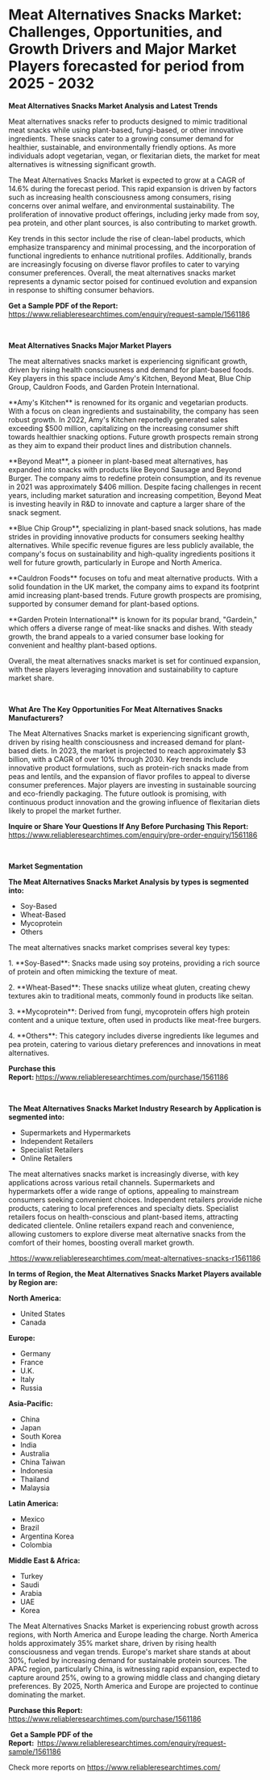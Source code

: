 <p><h1>Meat Alternatives Snacks Market: Challenges, Opportunities, and Growth Drivers and Major Market Players forecasted for period from 2025 - 2032</h1></p><p><strong>Meat Alternatives Snacks Market Analysis and Latest Trends</strong></p>
<p><p>Meat alternatives snacks refer to products designed to mimic traditional meat snacks while using plant-based, fungi-based, or other innovative ingredients. These snacks cater to a growing consumer demand for healthier, sustainable, and environmentally friendly options. As more individuals adopt vegetarian, vegan, or flexitarian diets, the market for meat alternatives is witnessing significant growth.</p><p>The Meat Alternatives Snacks Market is expected to grow at a CAGR of 14.6% during the forecast period. This rapid expansion is driven by factors such as increasing health consciousness among consumers, rising concerns over animal welfare, and environmental sustainability. The proliferation of innovative product offerings, including jerky made from soy, pea protein, and other plant sources, is also contributing to market growth. </p><p>Key trends in this sector include the rise of clean-label products, which emphasize transparency and minimal processing, and the incorporation of functional ingredients to enhance nutritional profiles. Additionally, brands are increasingly focusing on diverse flavor profiles to cater to varying consumer preferences. Overall, the meat alternatives snacks market represents a dynamic sector poised for continued evolution and expansion in response to shifting consumer behaviors.</p></p>
<p><strong>Get a Sample PDF of the Report:&nbsp;</strong> <a href="https://www.reliableresearchtimes.com/enquiry/request-sample/1561186?utm_campaign=3034&utm_medium=2&utm_source=Github&utm_content=ia&utm_term=07042025&utm_id=meat-alternatives-snacks">https://www.reliableresearchtimes.com/enquiry/request-sample/1561186</a></p>
<p>&nbsp;</p>
<p><strong>Meat Alternatives Snacks Major Market Players</strong></p>
<p><p>The meat alternatives snacks market is experiencing significant growth, driven by rising health consciousness and demand for plant-based foods. Key players in this space include Amy's Kitchen, Beyond Meat, Blue Chip Group, Cauldron Foods, and Garden Protein International.</p><p>**Amy's Kitchen** is renowned for its organic and vegetarian products. With a focus on clean ingredients and sustainability, the company has seen robust growth. In 2022, Amy's Kitchen reportedly generated sales exceeding $500 million, capitalizing on the increasing consumer shift towards healthier snacking options. Future growth prospects remain strong as they aim to expand their product lines and distribution channels.</p><p>**Beyond Meat**, a pioneer in plant-based meat alternatives, has expanded into snacks with products like Beyond Sausage and Beyond Burger. The company aims to redefine protein consumption, and its revenue in 2021 was approximately $406 million. Despite facing challenges in recent years, including market saturation and increasing competition, Beyond Meat is investing heavily in R&D to innovate and capture a larger share of the snack segment.</p><p>**Blue Chip Group**, specializing in plant-based snack solutions, has made strides in providing innovative products for consumers seeking healthy alternatives. While specific revenue figures are less publicly available, the company's focus on sustainability and high-quality ingredients positions it well for future growth, particularly in Europe and North America.</p><p>**Cauldron Foods** focuses on tofu and meat alternative products. With a solid foundation in the UK market, the company aims to expand its footprint amid increasing plant-based trends. Future growth prospects are promising, supported by consumer demand for plant-based options.</p><p>**Garden Protein International** is known for its popular brand, "Gardein," which offers a diverse range of meat-like snacks and dishes. With steady growth, the brand appeals to a varied consumer base looking for convenient and healthy plant-based options.</p><p>Overall, the meat alternatives snacks market is set for continued expansion, with these players leveraging innovation and sustainability to capture market share.</p></p>
<p>&nbsp;</p>
<p><strong>What Are The Key Opportunities For Meat Alternatives Snacks Manufacturers?</strong></p>
<p><p>The Meat Alternatives Snacks market is experiencing significant growth, driven by rising health consciousness and increased demand for plant-based diets. In 2023, the market is projected to reach approximately $3 billion, with a CAGR of over 10% through 2030. Key trends include innovative product formulations, such as protein-rich snacks made from peas and lentils, and the expansion of flavor profiles to appeal to diverse consumer preferences. Major players are investing in sustainable sourcing and eco-friendly packaging. The future outlook is promising, with continuous product innovation and the growing influence of flexitarian diets likely to propel the market further.</p></p>
<p><strong>Inquire or Share Your Questions If Any Before Purchasing This Report:</strong> <a href="https://www.reliableresearchtimes.com/enquiry/pre-order-enquiry/1561186?utm_campaign=3034&utm_medium=2&utm_source=Github&utm_content=ia&utm_term=07042025&utm_id=meat-alternatives-snacks">https://www.reliableresearchtimes.com/enquiry/pre-order-enquiry/1561186</a></p>
<p>&nbsp;</p>
<p><strong>Market Segmentation</strong></p>
<p><strong>The Meat Alternatives Snacks Market Analysis by types is segmented into:</strong></p>
<p><ul><li>Soy-Based</li><li>Wheat-Based</li><li>Mycoprotein</li><li>Others</li></ul></p>
<p><p>The meat alternatives snacks market comprises several key types: </p><p>1. **Soy-Based**: Snacks made using soy proteins, providing a rich source of protein and often mimicking the texture of meat.</p><p>2. **Wheat-Based**: These snacks utilize wheat gluten, creating chewy textures akin to traditional meats, commonly found in products like seitan.</p><p>3. **Mycoprotein**: Derived from fungi, mycoprotein offers high protein content and a unique texture, often used in products like meat-free burgers.</p><p>4. **Others**: This category includes diverse ingredients like legumes and pea protein, catering to various dietary preferences and innovations in meat alternatives.</p></p>
<p><strong>Purchase this Report:&nbsp;</strong><a href="https://www.reliableresearchtimes.com/purchase/1561186?utm_campaign=3034&utm_medium=2&utm_source=Github&utm_content=ia&utm_term=07042025&utm_id=meat-alternatives-snacks">https://www.reliableresearchtimes.com/purchase/1561186</a></p>
<p>&nbsp;</p>
<p><strong>The Meat Alternatives Snacks Market Industry Research by Application is segmented into:</strong></p>
<p><ul><li>Supermarkets and Hypermarkets</li><li>Independent Retailers</li><li>Specialist Retailers</li><li>Online Retailers</li></ul></p>
<p><p>The meat alternatives snacks market is increasingly diverse, with key applications across various retail channels. Supermarkets and hypermarkets offer a wide range of options, appealing to mainstream consumers seeking convenient choices. Independent retailers provide niche products, catering to local preferences and specialty diets. Specialist retailers focus on health-conscious and plant-based items, attracting dedicated clientele. Online retailers expand reach and convenience, allowing customers to explore diverse meat alternative snacks from the comfort of their homes, boosting overall market growth.</p></p>
<p><a href="https://www.reliableresearchtimes.com/meat-alternatives-snacks-r1561186?utm_campaign=3034&utm_medium=2&utm_source=Github&utm_content=ia&utm_term=07042025&utm_id=meat-alternatives-snacks">&nbsp;https://www.reliableresearchtimes.com/meat-alternatives-snacks-r1561186</a></p>
<p><strong>In terms of Region, the Meat Alternatives Snacks Market Players available by Region are:</strong></p>
<p>
    <p> <strong> North America: </strong>
        <ul>
            <li>United States</li>
            <li>Canada</li>
        </ul>
        </p> 
    <p> <strong> Europe: </strong>
        <ul>
            <li>Germany</li>
            <li>France</li>
            <li>U.K.</li>
            <li>Italy</li>
            <li>Russia</li>
        </ul>
        </p> 
    <p> <strong> Asia-Pacific: </strong>
        <ul>
            <li>China</li>
            <li>Japan</li>
            <li>South Korea</li>
            <li>India</li>
            <li>Australia</li>
            <li>China Taiwan</li>
            <li>Indonesia</li>
            <li>Thailand</li>
            <li>Malaysia</li>
        </ul>
        </p> 
    <p> <strong> Latin America: </strong>
        <ul>
            <li>Mexico</li>
            <li>Brazil</li>
            <li>Argentina Korea</li>
            <li>Colombia</li>
        </ul>
        </p> 
    <p> <strong> Middle East & Africa: </strong>
        <ul>
            <li>Turkey</li>
            <li>Saudi</li>
            <li>Arabia</li>
            <li>UAE</li>
            <li>Korea</li>
        </ul>
    </p>
    </p>
<p><p>The Meat Alternatives Snacks Market is experiencing robust growth across regions, with North America and Europe leading the charge. North America holds approximately 35% market share, driven by rising health consciousness and vegan trends. Europe's market share stands at about 30%, fueled by increasing demand for sustainable protein sources. The APAC region, particularly China, is witnessing rapid expansion, expected to capture around 25%, owing to a growing middle class and changing dietary preferences. By 2025, North America and Europe are projected to continue dominating the market.</p></p>
<p><strong>Purchase this Report: </strong><a href="https://www.reliableresearchtimes.com/purchase/1561186?utm_campaign=3034&utm_medium=2&utm_source=Github&utm_content=ia&utm_term=07042025&utm_id=meat-alternatives-snacks">https://www.reliableresearchtimes.com/purchase/1561186</a></p>
<p>&nbsp;<strong>Get a Sample PDF of the Report:&nbsp;&nbsp;</strong><a href="https://www.reliableresearchtimes.com/enquiry/request-sample/1561186?utm_campaign=3034&utm_medium=2&utm_source=Github&utm_content=ia&utm_term=07042025&utm_id=meat-alternatives-snacks">https://www.reliableresearchtimes.com/enquiry/request-sample/1561186</a></p>
<p><strong></strong></p>
<p>Check more reports on <a href="https://www.reliableresearchtimes.com/?utm_campaign=3034&utm_medium=2&utm_source=Github&utm_content=ia&utm_term=07042025&utm_id=meat-alternatives-snacks">https://www.reliableresearchtimes.com/</a></p>
